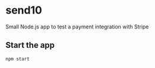 # send10
Small Node.js app to test a payment integration with Stripe


## Start the app

```
npm start
```

